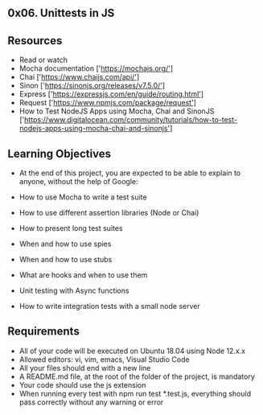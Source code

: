## 0x06. Unittests in JS

## Resources
- Read or watch 
- Mocha documentation ['https://mochajs.org/']
- Chai ['https://www.chaijs.com/api/']
- Sinon ['https://sinonjs.org/releases/v7.5.0/']
- Express ['https://expressjs.com/en/guide/routing.html']
- Request ['https://www.npmjs.com/package/request']
- How to Test NodeJS Apps using Mocha, Chai and SinonJS ['https://www.digitalocean.com/community/tutorials/how-to-test-nodejs-apps-using-mocha-chai-and-sinonjs']


## Learning Objectives
- At the end of this project, you are expected to be able to explain to anyone, without the help of Google:

- How to use Mocha to write a test suite
- How to use different assertion libraries (Node or Chai)
- How to present long test suites
- When and how to use spies
- When and how to use stubs
- What are hooks and when to use them
- Unit testing with Async functions
- How to write integration tests with a small node server

## Requirements
- All of your code will be executed on Ubuntu 18.04 using Node 12.x.x
- Allowed editors: vi, vim, emacs, Visual Studio Code
- All your files should end with a new line
- A README.md file, at the root of the folder of the project, is mandatory
- Your code should use the js extension
- When running every test with npm run test *.test.js, everything should pass correctly without any warning or error
